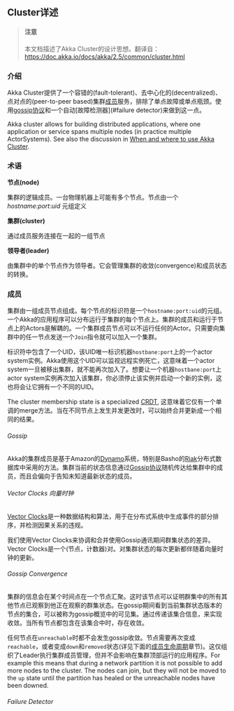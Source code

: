 ## Cluster详述
> #### 注意
> 本文档描述了Akka Cluster的设计思想。翻译自：
> https://doc.akka.io/docs/akka/2.5/common/cluster.html

### 介绍
Akka Cluster提供了一个容错的(fault-tolerant)、去中心化的(decentralized)、点对点的(peer-to-peer based)集群[成员](#membership)服务，排除了单点故障或单点瓶颈。使用[gossip协议](#gossip)和一个自动[故障检测器](#failure detector)来做到这一点。

Akka cluster allows for building distributed applications, where one application or service spans multiple nodes (in practice multiple ActorSystems). See also the discussion in [When and where to use Akka Cluster](https://doc.akka.io/docs/akka/2.5/cluster-usage.html#when-and-where-to-use-akka-cluster).

### 术语
**节点(node)**

集群的逻辑成员。一台物理机器上可能有多个节点。节点由一个 *hostname:port:uid* 元组定义

**集群(cluster)**

通过成员服务连接在一起的一组节点

**领导者(leader)**

由集群中的单个节点作为领导者。它会管理集群的收敛(convergence)和成员状态的转换。

### <span id="membership">成员</span>
集群由一组成员节点组成。每个节点的标识符是一个`hostname:port:uid`的元组。一个Akka的应用程序可以分布运行于集群的每个节点上。集群的成员和运行于节点上的Actors是解耦的。一个集群成员节点可以不运行任何的Actor。只需要向集群中的任一节点发送一个`Join`指令就可以加入一个集群。

标识符中包含了一个UID，该UID唯一标识机器`hostbane:port`上的一个actor system实例。Akka使用这个UID可以监视远程实例死亡，这意味着一个actor system一旦被移出集群，就不能再次加入了。想要让一个机器`hostbane:port`上actor system实例再次加入该集群，你必须停止该实例并启动一个新的实例，这也将会让它拥有一个不同的UID。

The cluster membership state is a specialized [CRDT](https://hal.inria.fr/file/index/docid/555588/filename/techreport.pdf), 这意味着它仅有一个单调的merge方法。当在不同节点上发生并发更改时，可以始终合并更新成一个相同的结果。

###### <span id="gossip">Gossip</span>
Akka的集群成员是基于Amazon的[Dynamo](https://www.allthingsdistributed.com/files/amazon-dynamo-sosp2007.pdf)系统，特别是Basho的[Riak](http://basho.com/technology/architecture/)分布式数据库中采用的方法。集群当前的状态信息通过[Gossip协议](http://en.wikipedia.org/wiki/Gossip_protocol)随机传达给集群中的成员，而且会偏向于告知未知道最新状态的成员。

###### Vector Clocks 向量时钟
[Vector Clocks](http://en.wikipedia.org/wiki/Vector_clock)是一种数据结构和算法，用于在分布式系统中生成事件的部分排序，并检测因果关系的违规。

我们使用Vector Clocks来协调和合并使用Gossip通讯期间群集状态的差异。Vector Clocks是一个(节点，计数器)对。对集群状态的每次更新都伴随着向量时钟的更新。

###### Gossip Convergence
集群的信息会在某个时间点在一个节点汇聚。这时该节点可以证明群集中的所有其他节点已观察到他正在观察的群集状态。在gossip期间看到当前集群状态版本的节点的集合，可以被称为gossip概览中的可见集。通过传递该集合信息，来实现收敛。当所有节点都包含在该集合中时，存在收敛。

任何节点在`unreachable`时都不会发生gossip收敛。节点需要再次变成`reachable`，或者变成`down`和`removed`状态(详见下面的[成员生命周期]()章节)。这仅组织了Leader执行集群成员管理，但并不会影响在集群顶部运行的应用程序。For example this means that during a network partition it is not possible to add more nodes to the cluster. The nodes can join, but they will not be moved to the `up` state until the partition has healed or the unreachable nodes have been downed.

###### <span id="failure detector">Failure Detector</span>
